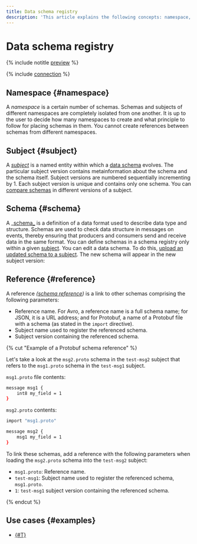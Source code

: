 ```yaml
---
title: Data schema registry
description: 'This article explains the following concepts: namespace, subject, schema, and reference.'
---
```


# Data schema registry


{% include notitle [preview](../../_includes/note-preview.md) %}

{% include [connection](../../_includes/metadata-hub/schema-registry-definition.md) %}

## Namespace {#namespace}

A _namespace_ is a certain number of schemas. Schemas and subjects of different namespaces are completely isolated from one another. It is up to the user to decide how many namespaces to create and what principle to follow for placing schemas in them. You cannot create references between schemas from different namespaces.

## Subject {#subject}

A _[subject](https://docs.confluent.io/platform/current/schema-registry/develop/api.html#subjects)_ is a named entity within which a [data schema](#schema) evolves.
The particular subject version contains metainformation about the schema and the schema itself. Subject versions are numbered sequentially incrementing by 1. Each subject version is unique and contains only one schema. You can [compare schemas](../operations/compare-schemas.md) in different versions of a subject.

## Schema {#schema}

A _[schema_](https://docs.confluent.io/platform/current/schema-registry/develop/api.html#schemas) is a definition of a data format used to describe data type and structure.
Schemas are used to check data structure in messages on events, thereby ensuring that producers and consumers send and receive data in the same format. You can define schemas in a schema registry only within a given [subject](#subject).
You can edit a data schema. To do this, [upload an updated schema to a subject](../operations/add-schema.md). The new schema will appear in the new subject version:

## Reference {#reference}

A reference _([schema reference](https://docs.confluent.io/platform/current/schema-registry/fundamentals/serdes-develop/index.html#referenced-schemas))_ is a link to other schemas comprising the following parameters:

* Reference name. For Avro, a reference name is a full schema name; for JSON, it is a URL address; and for Protobuf, a name of a Protobuf file with a schema (as stated in the `import` directive).
* Subject name used to register the referenced schema.
* Subject version containing the referenced schema.

{% cut "Example of a Protobuf schema reference" %}

Let's take a look at the `msg2.proto` schema in the `test-msg2` subject that refers to the `msg1.proto` schema in the `test-msg1` subject.

`msg1.proto` file contents:

```bash
message msg1 {
    int8 my_field = 1
}
```

`msg2.proto` contents:

```bash
import "msg1.proto"

message msg2 {
    msg1 my_field = 1
}
```

To link these schemas, add a reference with the following parameters when loading the `msg2.proto` schema into the `test-msg2` subject:
* `msg1.proto`: Reference name.
* `test-msg1`: Subject name used to register the referenced schema, `msg1.proto`.
* `1`: `test-msg1` subject version containing the referenced schema.

{% endcut %}

## Use cases {#examples}

* [{#T}](../tutorials/schema-registry-cdc-debezium-kafka.md)
